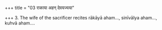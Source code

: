 +++
title = "03 राकाया अहन् देवयज्यया"

+++
3. The wife of the sacrificer recites rākāyā aham..., sinīvālya aham..., kuhvā aham....
